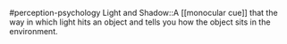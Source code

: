 #perception-psychology 
Light and Shadow::A [[monocular cue]] that the way in which light hits an object and tells you how the object sits in the environment.
<!--SR:!2024-02-05,3,250-->